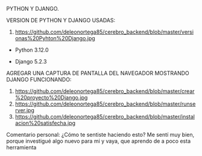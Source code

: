 PYTHON Y DJANGO.

VERSION DE PYTHON Y DJANGO USADAS:
1. https://github.com/deleonortega85/cerebro_backend/blob/master/versionas%20Pyhton%20Django.jpg

* Python 3.12.0

* Django 5.2.3

AGREGAR UNA CAPTURA DE PANTALLA DEL NAVEGADOR MOSTRANDO DJANGO FUNCIONANDO:
1. https://github.com/deleonortega85/cerebro_backend/blob/master/crear%20proyecto%20Django.jpg
2. https://github.com/deleonortega85/cerebro_backend/blob/master/runserver.jpg
3. https://github.com/deleonortega85/cerebro_backend/blob/master/instalacion%20satisfecha.jpg

Comentario personal: ¿Cómo te sentiste haciendo esto?
Me sentí muy bien, porque investigué algo nuevo para mi y vaya, que aprendo de a poco esta herramienta
